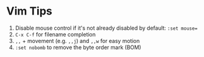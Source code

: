 Vim Tips
=======

1. Disable mouse control if it's not already disabled by default:
    ```:set mouse=```
2. `C-x C-f` for filename completion
3. `,,` + movement (e.g. `,,j`) and `,,w` for easy motion
4. `:set nobomb` to remove the byte order mark (BOM)


